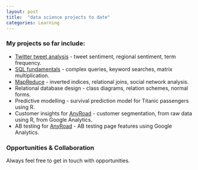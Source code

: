 ```yaml
---
layout: post
title:  "data science projects to date"
categories: Learning
---
```


### My projects so far include:
* [Twitter tweet analysis](https://github.com/sarahleejane/Tweet-Sentiment) - tweet sentiment, regional sentiment, term frequency.
* [SQL fundamentals](https://github.com/sarahleejane/Playing-SQL) - complex queries, keyword searches, matrix multiplication.
* [MapReduce](https://github.com/sarahleejane/MapReduce-Basics) - inverted indices, relational joins, social network analysis.
* Relational database design - class diagrams, relation schemes, normal forms.
* Predictive modelling - survival prediction model for Titanic passengers using R. 
* Customer insights for [AnyRoad](https://www.anyroad.com/) - customer segmentation, from raw data using R, from Google Analytics.
* AB testing for [AnyRoad](https://www.anyroad.com/) - AB testing page features using Google Analytics.


### Opportunities & Collaboration
Always feel free to get in touch with opportunities.